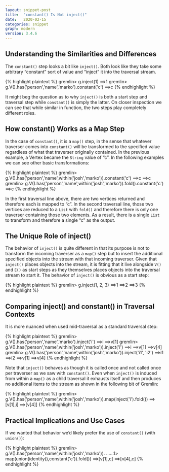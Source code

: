 ```yaml
---
layout: snippet-post
title:  "constant() Is Not inject()"
date:   2020-02-15
categories: snippet
graph: modern
version: 3.4.6
---
```


## Understanding the Similarities and Differences

The `constant()` step looks a bit like `inject()`. Both look like they take some arbitrary “constant” sort of value and “inject” it into the traversal stream. 

{% highlight plaintext %}
gremlin> g.inject(1)
==>1
gremlin> g.V().has('person','name','marko').constant('c')
==>c
{% endhighlight %}

It might beg the question as to why `inject()` is both a start step and traversal step while `constant()` is simply the latter. On closer inspection we can see that while similar in function, the two steps play completely different roles. 

## How constant() Works as a Map Step

In the case of `constant()`, it is a `map()` step, in the sense that whatever traverser comes into `constant()` will be transformed to the specified value regardless of what that traverser originally contained. In the previous example, a Vertex became the `String` value of “c”. In the following examples we can see other basic transformations:

{% highlight plaintext %}
gremlin> g.V().has('person','name',within('josh','marko')).constant('c')
==>c
==>c
gremlin> g.V().has('person','name',within('josh','marko')).fold().constant('c')
==>c
{% endhighlight %}

In the first traversal line above, there are two vertices returned and therefore each is mapped to “c”. In the second traversal line, those two vertices are reduced to a `List` with `fold()` and therefore there is only one traverser containing those two elements. As a result, there is a single `List` to transform and therefore a single “c” as the output.

## The Unique Role of inject()

The behavior of `inject()` is quite different in that its purpose is not to transform the incoming traverser as a `map()` step but to insert the additional specified objects into the stream with that incoming traverser. Given that `inject()` places objects into the stream, it is fitting that it live alongside `V()` and `E()` as start steps as they themselves places objects into the traversal stream to start it. The behavior of `inject()` is obvious as a start step:

{% highlight plaintext %}
gremlin> g.inject(1, 2, 3)
==>1
==>2
==>3
{% endhighlight %}

## Comparing inject() and constant() in Traversal Contexts

It is more nuanced when used mid-traversal as a standard traversal step:

{% highlight plaintext %}
gremlin> g.V().has('person','name','marko').inject('i')
==>i
==>v[1]
gremlin> g.V().has('person','name',within('josh','marko')).inject('i')
==>i
==>v[1]
==>v[4]
gremlin> g.V().has('person','name',within('josh','marko')).inject('i1', 'i2')
==>i1
==>i2
==>v[1]
==>v[4]
{% endhighlight %}

Note that `inject()` behaves as though it is called once and not called once per traverser as we saw with `constant()`. Even when `inject()` is induced from within a `map()` as a child traversal it exhausts itself and then produces no additional items to the stream as shown in the following bit of Gremlin:

{% highlight plaintext %}
gremlin> g.V().has('person','name',within('josh','marko')).map(inject('i').fold())
==>[v[1],i]
==>[v[4]]
{% endhighlight %}

## Practical Implications and Use Cases

If we wanted that behavior we’d likely prefer the use of `constant()` (with `union()`):

{% highlight plaintext %}
gremlin> g.V().has('person','name',within('josh','marko')).
......1>   map(union(identity(),constant('c')).fold())
==>[v[1],c]
==>[v[4],c]
{% endhighlight %}





